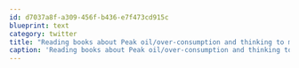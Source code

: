 ```yaml
---
id: d7037a8f-a309-456f-b436-e7f473cd915c
blueprint: text
category: twitter
title: "Reading books about Peak oil/over-consumption and thinking to myself: \"We'll make great pet's..we'll make great pets.\" #PFP"
caption: 'Reading books about Peak oil/over-consumption and thinking to myself: "We''ll make great pet''s..we''ll make great pets." <span class="hashtag hashtag_local">#<a href="http://tweettemp.darylchymko.ca/?tag=pfp">PFP</a>'
---
```

